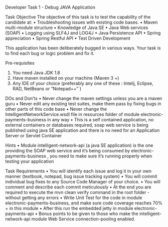 Developer Task 1 - Debug JAVA Application

Task Objective
The objective of this task is to test the capability of the candidate at:
•	Troubleshooting issues with existing code bases.
•	Maven multi-module structure
•	Knowledge of Java SE
•	Java Web services (SOAP)
•	Logging using SLF4J and LOG4J
•	Java Persistence API
•	Spring appreciation
•	Spring Restful API
•	Test Driven Development

This application has been deliberately bugged in various ways. Your task is to find each bug or logic problem
and fix it.

Pre-requisites
1.	You need Java JDK 1.8
2.	Have maven installed on your machine (Maven 3 +)
3.	Any IDE of your choice (preferably any one of these : Intelij, Eclipse, RAD, NetBeans or “Notepad++” )

DOs and Don’ts
•	Never change the maven settings unless you are a maven guru
•	Never edit any existing test suites, make them pass by fixing bugs in other parts of this code base
•	Never change the IntelligentNetworkService.wsdl file in resources folder of module electronic-payments-business in any way
•	This is a self contained application, no external containers or databases required, soap web service is being published using java SE application and there is no need for an Application Server or Servlet Container

Hints
•	Module intelligent-network-api (a java SE application) is the one providing the SOAP web service and it’s being consumed by electronic-payments-business , you need to make sure it’s running properly when testing your application

Task Requirements
•	You will identify each issue and log it in your own manner (textbook, notepad, bug issue tracking system)
•	You will commit individual bug fixes to any Source Code Manager of your choice.
•	You will comment and describe each commit meticulously
•	At the end you are required to execute the mvn clean verify command in the root folder - without getting any errors
•	Write Unit Test for the code in module electronic-payments-business, and make sure code coverage reaches 70% + in this module
•	After this run the embedded jetty in module electronic-payments-api
•	Bonus points to be given to those who make the intelligent-network-api module Web Service connection-pooling enabled.

